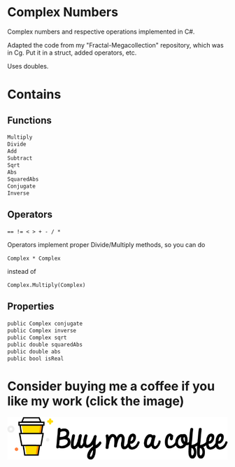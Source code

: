 # Complex Numbers

Complex numbers and respective operations implemented in C#.

Adapted the code from my "Fractal-Megacollection" repository, which was in Cg. Put it in a struct, added operators, etc.

Uses doubles.

# Contains

## Functions
	Multiply
	Divide
	Add
	Subtract
	Sqrt
	Abs
	SquaredAbs
	Conjugate
	Inverse

## Operators
	== != < > + - / *
Operators implement proper Divide/Multiply methods, so you can do 
	
	Complex * Complex

instead of

	Complex.Multiply(Complex)

## Properties
	public Complex conjugate
	public Complex inverse
	public Complex sqrt
	public double squaredAbs
	public double abs
	public bool isReal

# Consider buying me a coffee if you like my work (click the image)
[![Foo](coffee.png)](https://www.buymeacoffee.com/ZcRuWpUBf)

